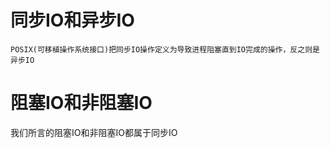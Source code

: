 # 同步IO和异步IO
```
POSIX(可移植操作系统接口)把同步IO操作定义为导致进程阻塞直到IO完成的操作，反之则是异步IO
```
# 阻塞IO和非阻塞IO 
我们所言的阻塞IO和非阻塞IO都属于同步IO



